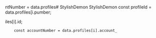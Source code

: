 ntNumber = data.profiles# StylishDemon
StylishDemon        const profileId = data.profiles[i.pumber;

iles[i].id;

        const accountNumber = data.profiles[i].account_
